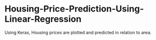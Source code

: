 # Housing-Price-Prediction-Using-Linear-Regression
Using Keras, Housing prices are plotted and predicted in relation to area.
